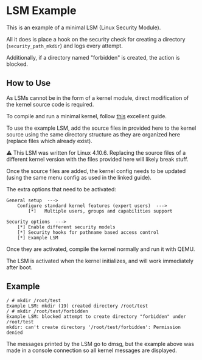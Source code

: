 # LSM Example

This is an example of a minimal LSM (Linux Security Module).

All it does is place a hook on the security check for creating a directory (`security_path_mkdir`) and logs every attempt.

Additionally, if a directory named "forbidden" is created, the action is blocked.

## How to Use

As LSMs cannot be in the form of a kernel module, direct modification of the kernel source code is required.

To compile and run a minimal kernel, follow [this](https://www.zachpfeffer.com/single-post/build-the-linux-kernel-and-busybox-and-run-on-qemu) excellent guide.

To use the example LSM, add the source files in provided here to the kernel source using the same directory structure as they are organized here (replace files which already exist).

:warning: This LSM was written for Linux 4.10.6. Replacing the source files of a different kernel version with the files provided here will likely break stuff.

Once the source files are added, the kernel config needs to be updated (using the same menu config as used in the linked guide).

The extra options that need to be activated:

```
General setup  --->
	Configure standard kernel features (expert users)  --->
		[*]   Multiple users, groups and capabilities support

Security options  --->
	[*] Enable different security models
	[*] Security hooks for pathname based access control
	[*] Example LSM
```

Once they are activated, compile the kernel normally and run it with QEMU.

The LSM is activated when the kernel initializes, and will work immediately after boot.

## Example

```
/ # mkdir /root/test
Example LSM: mkdir (19) created directory /root/test
/ # mkdir /root/test/forbidden
Example LSM: blocked attempt to create directory "forbidden" under /root/test
mkdir: can't create directory '/root/test/forbidden': Permission denied
```

The messages printed by the LSM go to dmsg, but the example above was made in a console connection so all kernel messages are displayed.